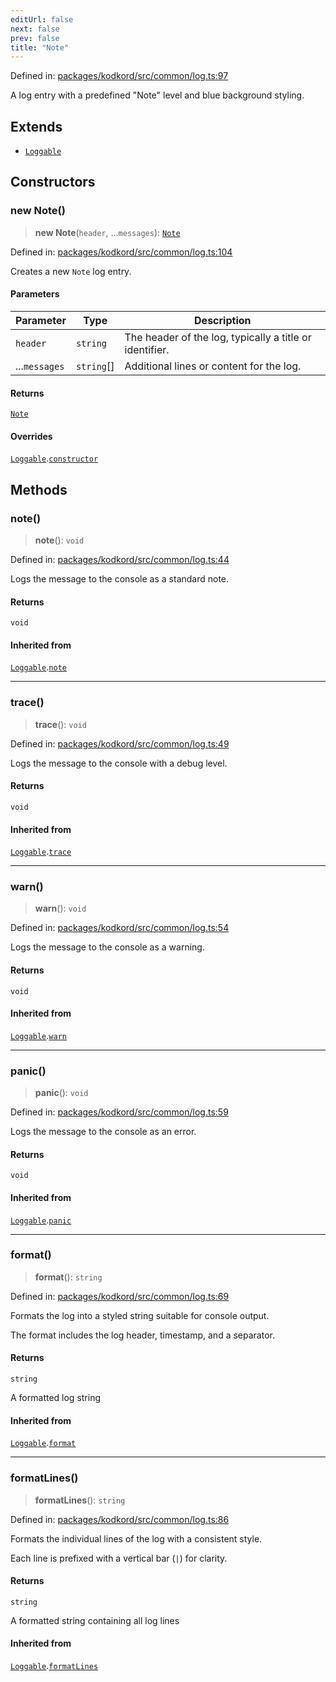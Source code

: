 ```yaml
---
editUrl: false
next: false
prev: false
title: "Note"
---
```


Defined in: [packages/kodkord/src/common/log.ts:97](https://github.com/KingsBeCattz/Kodkord/blob/d60ae5f731db3a8ab6bde538c1e575cda7085372/packages/kodkord/src/common/log.ts#L97)

A log entry with a predefined "Note" level and blue background styling.

## Extends

- [`Loggable`](/api-kodkord/classes/loggable/)

## Constructors

### new Note()

> **new Note**(`header`, ...`messages`): [`Note`](/api-kodkord/classes/note/)

Defined in: [packages/kodkord/src/common/log.ts:104](https://github.com/KingsBeCattz/Kodkord/blob/d60ae5f731db3a8ab6bde538c1e575cda7085372/packages/kodkord/src/common/log.ts#L104)

Creates a new `Note` log entry.

#### Parameters

| Parameter | Type | Description |
| ------ | ------ | ------ |
| `header` | `string` | The header of the log, typically a title or identifier. |
| ...`messages` | `string`[] | Additional lines or content for the log. |

#### Returns

[`Note`](/api-kodkord/classes/note/)

#### Overrides

[`Loggable`](/api-kodkord/classes/loggable/).[`constructor`](/api-kodkord/classes/loggable/#constructors)

## Methods

### note()

> **note**(): `void`

Defined in: [packages/kodkord/src/common/log.ts:44](https://github.com/KingsBeCattz/Kodkord/blob/d60ae5f731db3a8ab6bde538c1e575cda7085372/packages/kodkord/src/common/log.ts#L44)

Logs the message to the console as a standard note.

#### Returns

`void`

#### Inherited from

[`Loggable`](/api-kodkord/classes/loggable/).[`note`](/api-kodkord/classes/loggable/#note)

***

### trace()

> **trace**(): `void`

Defined in: [packages/kodkord/src/common/log.ts:49](https://github.com/KingsBeCattz/Kodkord/blob/d60ae5f731db3a8ab6bde538c1e575cda7085372/packages/kodkord/src/common/log.ts#L49)

Logs the message to the console with a debug level.

#### Returns

`void`

#### Inherited from

[`Loggable`](/api-kodkord/classes/loggable/).[`trace`](/api-kodkord/classes/loggable/#trace)

***

### warn()

> **warn**(): `void`

Defined in: [packages/kodkord/src/common/log.ts:54](https://github.com/KingsBeCattz/Kodkord/blob/d60ae5f731db3a8ab6bde538c1e575cda7085372/packages/kodkord/src/common/log.ts#L54)

Logs the message to the console as a warning.

#### Returns

`void`

#### Inherited from

[`Loggable`](/api-kodkord/classes/loggable/).[`warn`](/api-kodkord/classes/loggable/#warn)

***

### panic()

> **panic**(): `void`

Defined in: [packages/kodkord/src/common/log.ts:59](https://github.com/KingsBeCattz/Kodkord/blob/d60ae5f731db3a8ab6bde538c1e575cda7085372/packages/kodkord/src/common/log.ts#L59)

Logs the message to the console as an error.

#### Returns

`void`

#### Inherited from

[`Loggable`](/api-kodkord/classes/loggable/).[`panic`](/api-kodkord/classes/loggable/#panic)

***

### format()

> **format**(): `string`

Defined in: [packages/kodkord/src/common/log.ts:69](https://github.com/KingsBeCattz/Kodkord/blob/d60ae5f731db3a8ab6bde538c1e575cda7085372/packages/kodkord/src/common/log.ts#L69)

Formats the log into a styled string suitable for console output.

The format includes the log header, timestamp, and a separator.

#### Returns

`string`

A formatted log string

#### Inherited from

[`Loggable`](/api-kodkord/classes/loggable/).[`format`](/api-kodkord/classes/loggable/#format)

***

### formatLines()

> **formatLines**(): `string`

Defined in: [packages/kodkord/src/common/log.ts:86](https://github.com/KingsBeCattz/Kodkord/blob/d60ae5f731db3a8ab6bde538c1e575cda7085372/packages/kodkord/src/common/log.ts#L86)

Formats the individual lines of the log with a consistent style.

Each line is prefixed with a vertical bar (`|`) for clarity.

#### Returns

`string`

A formatted string containing all log lines

#### Inherited from

[`Loggable`](/api-kodkord/classes/loggable/).[`formatLines`](/api-kodkord/classes/loggable/#formatlines)

